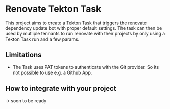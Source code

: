 # Renovate Tekton Task

This project aims to create a [Tekton](https://tekton.dev/) Task that triggers the [renovate](https://docs.renovatebot.com/) dependency
update bot with proper default settings. The task can then be used by mutliple tennants to run renovate with their projects by only using a 
Tekton Task run and a few params.

## Limitations

- The Task uses PAT tokens to authenticate with the Git provider. So its not possible to use e.g. a Github App.


## How to integrate with your project

-> soon to be ready 



